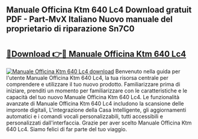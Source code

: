 ## Manuale Officina Ktm 640 Lc4 Download gratuit PDF - Part-MvX Italiano Nuovo manuale del proprietario di riparazione Sn7C0

# <h2><a href="http://dfgt4s.blite.top/?on=Manuale+Officina+Ktm+640+Lc4">🔗Download 👉🔴 Manuale Officina Ktm 640 Lc4</a></h2>

[![Manuale Officina Ktm 640 Lc4 download](https://i.imgur.com/lujVjoI.png)](http://dfgt4s.blite.top/?on=Manuale+Officina+Ktm+640+Lc4)
Benvenuto nella guida per l'utente Manuale Officina Ktm 640 Lc4, la tua risorsa centrale per comprendere e utilizzare il tuo nuovo prodotto. Familiarizzare prima di iniziare, prenditi un momento per familiarizzare con le caratteristiche e le capacità del tuo nuovo Manuale Officina Ktm 640 Lc4. Le funzionalità avanzate di Manuale Officina Ktm 640 Lc4 includono la scansione delle impronte digitali, L'integrazione della Casa Intelligente, gli aggiornamenti automatici e i comandi vocali personalizzabili, tutti accessibili e personalizzati dall'interfaccia. Grazie per aver scelto Manuale Officina Ktm 640 Lc4. Siamo felici di far parte del tuo viaggio.
